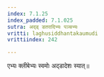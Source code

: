 ```yaml
---
index: 7.1.25
index_padded: 7.1.025
sutra: अद्ड् डतरादिभ्यः पञ्चभ्यः
vritti: laghusiddhantakaumudi
vrittiindex: 242

---
```

एभ्यः क्लीबेभ्यः स्वमोः अद्डादेशः स्यात्॥